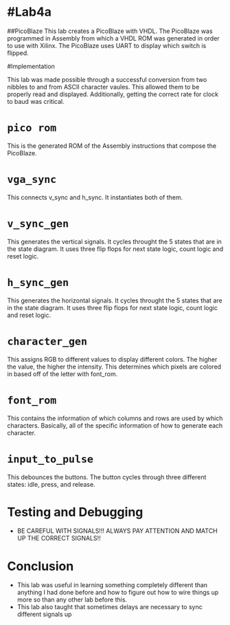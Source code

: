 #Lab4a
====

##PicoBlaze
This lab creates a PicoBlaze with VHDL. The PicoBlaze was programmed in Assembly from which a VHDL ROM was generated in order to use with Xilinx. The PicoBlaze uses UART to display which switch is flipped.

#Implementation

This lab was made possible through a successful conversion from two nibbles to and from ASCII character vaules. This allowed them to be properly read and displayed. Additionally, getting the correct rate for clock to baud was critical.

# `pico rom`
This is the generated ROM of the Assembly instructions that compose the PicoBlaze.

# `vga_sync`
This connects v_sync and h_sync. It instantiates both of them.

# `v_sync_gen`
This generates the vertical signals. It cycles throught the 5 states that are in the state diagram. It uses three flip flops for next state logic, count logic and reset logic.

# `h_sync_gen`
This generates the horizontal signals. It cycles throught the 5 states that are in the state diagram. It uses three flip flops for next state logic, count logic and reset logic.

# `character_gen`
This assigns RGB to different values to display different colors. The higher the value, the higher the intensity.
This determines which pixels are colored in based off of the letter with font_rom.

# `font_rom`
This contains the information of which columns and rows are used by which characters.
Basically, all of the specific information of how to generate each character.

# `input_to_pulse`
This debounces the buttons. The button cycles through three different states: idle, press, and release.

# Testing and Debugging
- BE CAREFUL WITH SIGNALS!!! ALWAYS PAY ATTENTION AND MATCH UP THE CORRECT SIGNALS!!


# Conclusion
- This lab was useful in learning something completely different than anything I had done before and how to figure out how to wire things up more so than any other lab before this.
- This lab also taught that sometimes delays are necessary to sync different signals up

